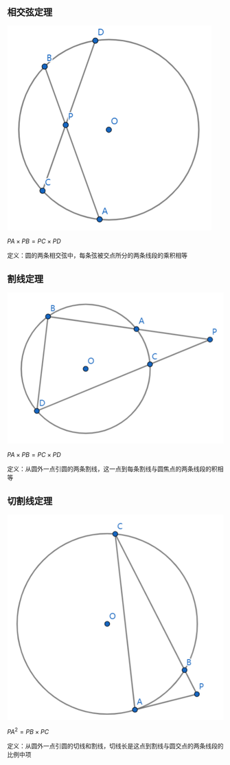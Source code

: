 ## 相交弦定理
![](../assets/圆/相交弦定理.png)

$PA\times PB = PC\times PD$

定义：圆的两条相交弦中，每条弦被交点所分的两条线段的乘积相等

## 割线定理
![](../assets/圆/割线定理.png)

$PA\times PB = PC\times PD$

定义：从圆外一点引圆的两条割线，这一点到每条割线与圆焦点的两条线段的积相等

## 切割线定理
![](../assets/圆/切割线定理.png)

$PA^2 = PB\times PC$

定义：从圆外一点引圆的切线和割线，切线长是这点到割线与圆交点的两条线段的比例中项
